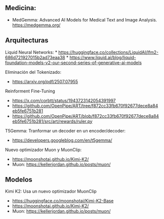 ## Medicina: 

* MedGemma: Advanced AI Models for Medical Text and Image Analysis. https://medgemma.org/


## Arquitecturas

Liquid Neural Networks: 
    * https://huggingface.co/collections/LiquidAI/lfm2-686d721927015b2ad73eaa38
    * https://www.liquid.ai/blog/liquid-foundation-models-v2-our-second-series-of-generative-ai-models

Eliminación del Tokenizado:
  * https://arxiv.org/pdf/2507.07955


Reinforment Fine-Tuning
  * https://x.com/corbtt/status/1943723142054391997
  * https://github.com/OpenPipe/ART/tree/f872cc33fb670f92677dece8a84eb5fe6751b281
  * https://github.com/OpenPipe/ART/blob/f872cc33fb670f92677dece8a84eb5fe6751b281/src/art/rewards/ruler.py


T5Gemma: Tranformar un decoder en un encoder/decoder:
  * https://developers.googleblog.com/en/t5gemma/


Nuevo optimizador Muon y MuonClip:
  * https://moonshotai.github.io/Kimi-K2/
  * Muon: https://kellerjordan.github.io/posts/muon/



## Modelos

Kimi K2: Usa un nuevo optimizador MuonClip 
  * https://huggingface.co/moonshotai/Kimi-K2-Base
  * https://moonshotai.github.io/Kimi-K2/
  * Muon: https://kellerjordan.github.io/posts/muon/